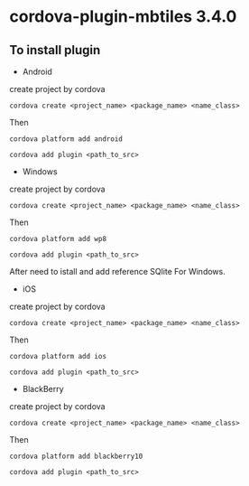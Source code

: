 cordova-plugin-mbtiles 3.4.0
======================

To install plugin 
----------------------

* Android

create project by cordova 

	cordova create <project_name> <package_name> <name_class>

Then

	cordova platform add android

	cordova add plugin <path_to_src>


* Windows


create project by cordova 

	cordova create <project_name> <package_name> <name_class>

Then

	cordova platform add wp8

	cordova add plugin <path_to_src>

After need to istall and add reference SQlite For Windows.

* iOS

create project by cordova 

	cordova create <project_name> <package_name> <name_class>

Then

	cordova platform add ios

	cordova add plugin <path_to_src>


* BlackBerry

create project by cordova 

	cordova create <project_name> <package_name> <name_class>

Then

	cordova platform add blackberry10

	cordova add plugin <path_to_src>


